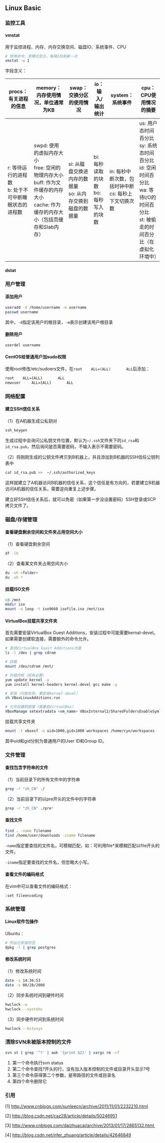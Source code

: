 ## Linux Basic

<!--### Shell命令-->

### 监控工具

#### vmstat

用于监控进程、内存、内存交换空间、磁盘IO、系统事件、CPU

```bash
# 常用命令，宽模式显示，每隔1秒刷新一次
vmstat -w 1
```

字段含义：

| procs：有关进程的信息                                   | memory：内存使用情况，单位通常为KB                           | swap：交换分区的使用情况                                     | io：输入/输出统计                         | system：系统事件                                          | cpu：CPU使用情况的摘要                                       |
| ------------------------------------------------------- | ------------------------------------------------------------ | ------------------------------------------------------------ | ----------------------------------------- | --------------------------------------------------------- | ------------------------------------------------------------ |
| r: 等待运行的进程数<br/>b: 处于不可中断睡眠状态的进程数 | swpd: 使用的虚拟内存大小<br/>free: 空闲的物理内存大小<br/>buff: 作为文件缓存的内存大小<br/>cache: 作为缓存的内存大小（包括页缓存和Slab内存） | si: 从磁盘交换进内存的数据量<br/> so: 从内存交换到磁盘的数据量 | bi: 每秒读取的块数<br/>bo: 每秒写入的块数 | in: 每秒中断次数，包括时钟中断<br/>cs: 每秒上下文切换次数 | us: 用户态时间百分比<br/>sy: 系统态时间百分比<br/>id: 空闲时间百分比<br/>wa: 等待I/O的时间百分比<br/>st: 被偷走的时间百分比（在虚拟化环境中） |

#### dstat

### 用户管理

#### 添加用户

``` bash
useradd -d /home/username -m username
passwd username
```

其中，`-d`指定该用户的根目录，`-m`表示创建该用户根目录

#### 删除用户

``` bash
userdel username
```

#### CentOS给普通用户加sudo权限

使用root修改/etc/sudoers文件，在`root    ALL=(ALL)       ALL`后添加：

``` bash
root    ALL=(ALL)       ALL
newuser     ALL=(ALL)       ALL
```

### 网络配置

#### 建立SSH信任关系

（1）在A机器生成公私钥对

```bash
ssh_keygen
```

生成过程中会询问公私钥文件位置，默认为`~/.ssh`文件夹下的`id_rsa`和`id_rsa.pub`，然后询问是否需要密码，不输入表示不需要密码。

（2）将刚刚生成的公钥文件拷贝到B机器上，并且添加到B机器的SSH信任公钥列表中

```bash
cat id_rsa.pub >>  ~/.ssh/authorized_keys
```

这样就建立了A机器访问B机器的信任关系，这个信任是有方向的，若要建立B机器访问A机器的信任关系，需要逆向重复上述步骤。

建立好SSH信任关系后，就可以免密（如果第一步没设置密码）SSH登录或SCP拷贝文件了。

### 磁盘/存储管理

#### 查看硬盘剩余空间和文件夹占用空间大小

（1）查看硬盘剩余空间

```bash
df -lh
```

（2）查看某文件夹占用空间大小

```bash
du -sh <folder>
du -sh *
```

#### 挂载ISO文件

```bash
cd /mnt
mkdir iso
mount -o loop -t iso9660 isofile.iso /mnt/iso
```

#### VirtualBox挂载共享文件夹

首先需要安装VirtualBox Guest Additions，安装过程中可能需要kernal-devel。如果需要创建软连接，需要额外的命令允许。

```bash
# 查找VirtualBox Guest Additions光盘
ls -l /dev | grep cdrom

# 挂载
mount /dev/cdrom /mnt/

# 升级内核（如有必要）
yum update kernel -y
yum install kernel-headers kernel-devel gcc make -y

# 安装（可能失败，需安装kernel-devel）
sh VBoxLinuxAdditions.run

# 允许创建软链接（需重启VirtualBox）
VBoxManage setextradata <vm_name> VBoxInternal2/SharedFoldersEnableSymlinksCreate/<share_name> 1
```

挂载共享文件夹

```bash
mount -t vboxsf -o uid=1000,gid=1000 workspaces /home/cyn/workspaces
```

其中uid和gid分别为普通用户的User ID和Group ID。

### 文件管理

#### 查找包含字符串的文件

（1）当前目录下的所有文件中的字符串

```bash
grep -r "zh_CN" ./
```

（2）当前目录下的以pre开头的文件中的字符串

```bash
grep -r "zh_CN" ./pre*
```

#### 查找文件

```bash
find . -name filename
find /home/user/downloads -iname filename
```

`-name`指定要查找的文件名，可模糊匹配，如：可利用file*来模糊匹配以file开头的文件。

`-iname`指定要查找的文件名，但忽略大小写。

#### 查看文件的编码格式

在vim中可以查看文件的编码格式：

```
:set fileencoding
```

### 系统管理

#### Linux软件包操作

Ubuntu：

```bash
# 列出已安装的包
dpkg -l | grep postgres
```

#### 修改系统时间

（1）修改系统时间

```bash
date -s 14:36:53
date -s 08/28/2008
```

（2）同步系统时间到硬件时间

```bash
hwclock -w
hwclock --systohc
```

（3）同步硬件时间到系统时间

```bash
hwclock --hctosys
```

### 清除SVN未被版本控制的文件

``` bash
svn st | grep '^?' | awk '{print $2}' | xargs rm -rf
```

1. 第一个命令执行svn status
2. 第二个命令查找?开头的行，没有加入版本控制的文件或目录开头显示?号
3. 第三个命令获得第二个参数，是带路径的文件或目录名
4. 第四个命令删除它

### 引用

[1] http://www.cnblogs.com/sunleecn/archive/2011/11/01/2232210.html

[2] http://blog.csdn.net/caz28/article/details/50246951

[3] http://www.cnblogs.com/daizhuacai/archive/2013/01/17/2865132.html 

[4] http://blog.csdn.net/nfer_zhuang/article/details/42646849
